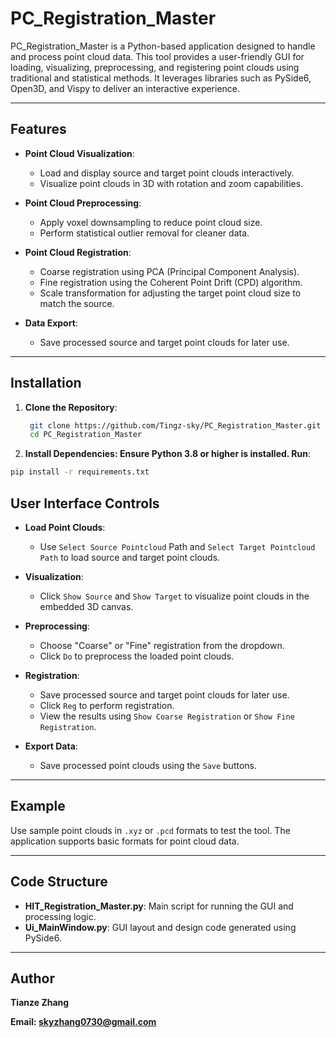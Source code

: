 # PC_Registration_Master

PC_Registration_Master is a Python-based application designed to handle and process point cloud data. This tool provides a user-friendly GUI for loading, visualizing, preprocessing, and registering point clouds using traditional and statistical methods. It leverages libraries such as PySide6, Open3D, and Vispy to deliver an interactive experience.

---

## Features

- **Point Cloud Visualization**: 
  - Load and display source and target point clouds interactively.
  - Visualize point clouds in 3D with rotation and zoom capabilities.

- **Point Cloud Preprocessing**:
  - Apply voxel downsampling to reduce point cloud size.
  - Perform statistical outlier removal for cleaner data.

- **Point Cloud Registration**:
  - Coarse registration using PCA (Principal Component Analysis).
  - Fine registration using the Coherent Point Drift (CPD) algorithm.
  - Scale transformation for adjusting the target point cloud size to match the source.

- **Data Export**:
  - Save processed source and target point clouds for later use.
---


## Installation

1. **Clone the Repository**:
   ```bash
    git clone https://github.com/Tingz-sky/PC_Registration_Master.git
    cd PC_Registration_Master
   ```
   
2. **Install Dependencies: Ensure Python 3.8 or higher is installed. Run**:
  ```bash
  pip install -r requirements.txt
  ```


## User Interface Controls
- **Load Point Clouds**: 
  - Use ``Select Source Pointcloud`` Path and ``Select Target Pointcloud Path`` to load source and target point clouds.

- **Visualization**:
  - Click ``Show Source`` and ``Show Target`` to visualize point clouds in the embedded 3D canvas.

- **Preprocessing**:
  - Choose "Coarse" or "Fine" registration from the dropdown.
  - Click ``Do`` to preprocess the loaded point clouds.

- **Registration**:
  - Save processed source and target point clouds for later use.
  - Click ``Reg`` to perform registration.
  - View the results using ``Show Coarse Registration`` or ``Show Fine Registration``.
 
- **Export Data**:
  - Save processed point clouds using the ``Save`` buttons.
---

## Example

Use sample point clouds in ``.xyz`` or ``.pcd`` formats to test the tool. The application supports basic formats for point cloud data.

---

## Code Structure
- **HIT_Registration_Master.py**: Main script for running the GUI and processing logic.
- **Ui_MainWindow.py**: GUI layout and design code generated using PySide6.

---

## Author
**Tianze Zhang**

**Email: skyzhang0730@gmail.com**


